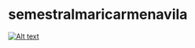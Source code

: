 # semestralmaricarmenavila




[![Alt text](https://img.youtube.com/vi/AN6Re3tR7F8/0.jpg)](https://www.youtube.com/watch?v=AN6Re3tR7F8)
